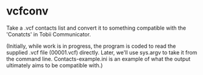 # vcfconv
Take a .vcf contacts list and convert it to something compatible with the 'Conatcts' in Tobii Communicator.

(Initially, while work is in progress, the program is coded to read the supplied .vcf file (00001.vcf) directly. Later, we'll use sys.argv to take it from the command line.
Contacts-example.ini is an example of what the output ultimately aims to be compatible with.)
